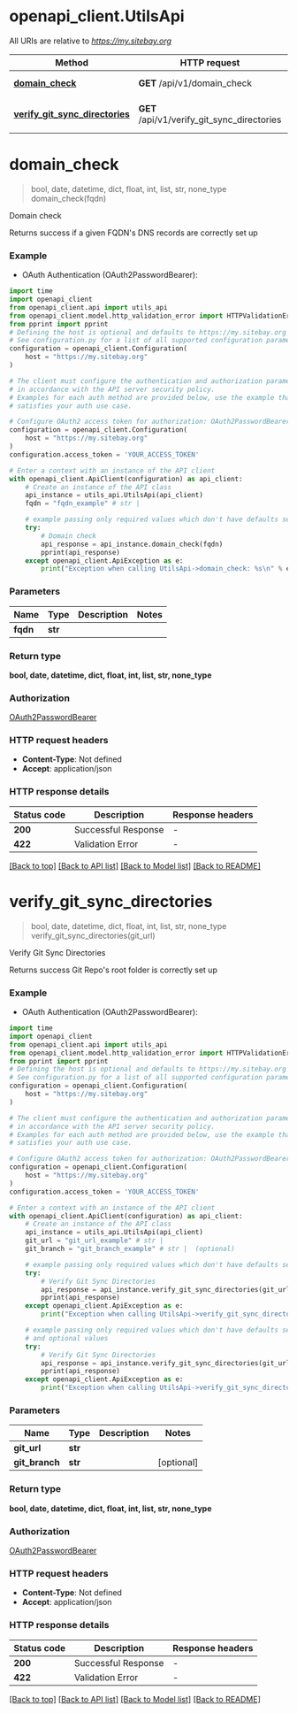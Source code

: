 # openapi_client.UtilsApi

All URIs are relative to *https://my.sitebay.org*

Method | HTTP request | Description
------------- | ------------- | -------------
[**domain_check**](UtilsApi.md#domain_check) | **GET** /api/v1/domain_check | Domain check
[**verify_git_sync_directories**](UtilsApi.md#verify_git_sync_directories) | **GET** /api/v1/verify_git_sync_directories | Verify Git Sync Directories


# **domain_check**
> bool, date, datetime, dict, float, int, list, str, none_type domain_check(fqdn)

Domain check

Returns success if a given FQDN's DNS records are correctly set up

### Example

* OAuth Authentication (OAuth2PasswordBearer):

```python
import time
import openapi_client
from openapi_client.api import utils_api
from openapi_client.model.http_validation_error import HTTPValidationError
from pprint import pprint
# Defining the host is optional and defaults to https://my.sitebay.org
# See configuration.py for a list of all supported configuration parameters.
configuration = openapi_client.Configuration(
    host = "https://my.sitebay.org"
)

# The client must configure the authentication and authorization parameters
# in accordance with the API server security policy.
# Examples for each auth method are provided below, use the example that
# satisfies your auth use case.

# Configure OAuth2 access token for authorization: OAuth2PasswordBearer
configuration = openapi_client.Configuration(
    host = "https://my.sitebay.org"
)
configuration.access_token = 'YOUR_ACCESS_TOKEN'

# Enter a context with an instance of the API client
with openapi_client.ApiClient(configuration) as api_client:
    # Create an instance of the API class
    api_instance = utils_api.UtilsApi(api_client)
    fqdn = "fqdn_example" # str | 

    # example passing only required values which don't have defaults set
    try:
        # Domain check
        api_response = api_instance.domain_check(fqdn)
        pprint(api_response)
    except openapi_client.ApiException as e:
        print("Exception when calling UtilsApi->domain_check: %s\n" % e)
```


### Parameters

Name | Type | Description  | Notes
------------- | ------------- | ------------- | -------------
 **fqdn** | **str**|  |

### Return type

**bool, date, datetime, dict, float, int, list, str, none_type**

### Authorization

[OAuth2PasswordBearer](../README.md#OAuth2PasswordBearer)

### HTTP request headers

 - **Content-Type**: Not defined
 - **Accept**: application/json


### HTTP response details

| Status code | Description | Response headers |
|-------------|-------------|------------------|
**200** | Successful Response |  -  |
**422** | Validation Error |  -  |

[[Back to top]](#) [[Back to API list]](../README.md#documentation-for-api-endpoints) [[Back to Model list]](../README.md#documentation-for-models) [[Back to README]](../README.md)

# **verify_git_sync_directories**
> bool, date, datetime, dict, float, int, list, str, none_type verify_git_sync_directories(git_url)

Verify Git Sync Directories

Returns success Git Repo's root folder is correctly set up

### Example

* OAuth Authentication (OAuth2PasswordBearer):

```python
import time
import openapi_client
from openapi_client.api import utils_api
from openapi_client.model.http_validation_error import HTTPValidationError
from pprint import pprint
# Defining the host is optional and defaults to https://my.sitebay.org
# See configuration.py for a list of all supported configuration parameters.
configuration = openapi_client.Configuration(
    host = "https://my.sitebay.org"
)

# The client must configure the authentication and authorization parameters
# in accordance with the API server security policy.
# Examples for each auth method are provided below, use the example that
# satisfies your auth use case.

# Configure OAuth2 access token for authorization: OAuth2PasswordBearer
configuration = openapi_client.Configuration(
    host = "https://my.sitebay.org"
)
configuration.access_token = 'YOUR_ACCESS_TOKEN'

# Enter a context with an instance of the API client
with openapi_client.ApiClient(configuration) as api_client:
    # Create an instance of the API class
    api_instance = utils_api.UtilsApi(api_client)
    git_url = "git_url_example" # str | 
    git_branch = "git_branch_example" # str |  (optional)

    # example passing only required values which don't have defaults set
    try:
        # Verify Git Sync Directories
        api_response = api_instance.verify_git_sync_directories(git_url)
        pprint(api_response)
    except openapi_client.ApiException as e:
        print("Exception when calling UtilsApi->verify_git_sync_directories: %s\n" % e)

    # example passing only required values which don't have defaults set
    # and optional values
    try:
        # Verify Git Sync Directories
        api_response = api_instance.verify_git_sync_directories(git_url, git_branch=git_branch)
        pprint(api_response)
    except openapi_client.ApiException as e:
        print("Exception when calling UtilsApi->verify_git_sync_directories: %s\n" % e)
```


### Parameters

Name | Type | Description  | Notes
------------- | ------------- | ------------- | -------------
 **git_url** | **str**|  |
 **git_branch** | **str**|  | [optional]

### Return type

**bool, date, datetime, dict, float, int, list, str, none_type**

### Authorization

[OAuth2PasswordBearer](../README.md#OAuth2PasswordBearer)

### HTTP request headers

 - **Content-Type**: Not defined
 - **Accept**: application/json


### HTTP response details

| Status code | Description | Response headers |
|-------------|-------------|------------------|
**200** | Successful Response |  -  |
**422** | Validation Error |  -  |

[[Back to top]](#) [[Back to API list]](../README.md#documentation-for-api-endpoints) [[Back to Model list]](../README.md#documentation-for-models) [[Back to README]](../README.md)

